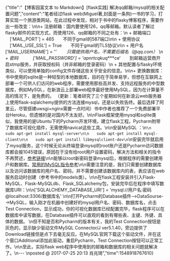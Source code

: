 {"title":"【博客园富文本 to Markdown】[flask实践] 解决qq邮箱/mysql的相关配置问题","content":"笔者经过flask web(Miguel著,封面是一条狗)一书的学习，打算实现一个旅游类网站，在此过程中发现，相对于书中的flasky博客程序，需要作出一些改变：\n\n+ 注册邮箱：国内要使用126，qq等邮箱。默认读者了解过flasky邮件的实现方式，而使用126、qq邮箱的不同之处有：\n  + 邮箱端口 　['MAIL_PORT'] = 465　　不同于gmail的587端口\n\n  + 使用协议 　['MAIL_USE_SSL'] = True　　不同于gmail的TLS协议\n\n  + 用户名　　 ['MAIL_USERNAME'] = '*' 　　只需提供用户名，不需要后缀名（@qq.com）  \n  + 密码　　 　['MAIL_PASSWORD'] = 'apnrtcqkuq****ce'　　到邮箱运营商开启stmp服务，并获取授权码（并非邮箱的登录密码）\n  + 其他配置与flasky环境类似，可以使用单独的config文件存储这些关乎安全的信息。\n\n+ 更换数据库：书中使用的sqlite是一种轻型的本地数据库，目的在于简单易学，但想在互联网上部署一个可供人们访问的web程序，需要使用那些高并发、支持远程服务的中型数据库，例如MySQL，在新浪云上部署web程序最好使用MySQL，因为在计算量不高的情况下，是免费的。 （更新：笔者研究了三个星期如何在新浪云web服务器上使用flask-sqlalchemy提供的方法连接mysql，还是以失败告终。最后选择了阿里云，尽管搭建uwsgi+nginx需要一点时间）书中作者也推荐了一个免费部署平台Heroku，但遗憾的是对国内不太友好。\n\nFlask框架使用mysql和sqlite类似，我使用的是Ubuntu下的Pycharm开发环境，建立flask工程。Pycharm附带了数据库可视化插件，无需使用navicat这些工具。\n\n安装MySQL ：\n```\n　　sudo apt-get install mysql-server\n\n　　sudo apt-get install mysql-client\n\n　　sudo apt-get install libmysqlclient-dev\n```\n安装完毕就启用了mysql服务，这个时候无论从终端登录mysql的root账户还是Pycharm访问数据库都会报1045错误，原因在于没有给root用户设置密码，解决方法和相关的指令不再赘述，[参考链接](http://blog.csdn.net/wwwdc1012/article/details/51745906)\n\n能够以root新密码登录mysql后，根据程序的需要创建用户和数据库。[常用的MySQL指令参考](http://www.cnblogs.com/penciler/p/4813157.html)\n\n需要注意的是，我们只需要创建数据库以及访问该数据库的用户名、密码，并不需要创建该数据库内的表，表应该在web服务启动时创建（参考书中的models类）。\n\n在flask工程安装并引入Flask-MySQL、Flask-MySQLdb、Flask_SQLalchemy包，安装完毕后在程序中填写数据库URI：\n\n['SQLALCHEMY_DATABASE_URI'] = 'mysql://用户名:密码@localhost:3306/数据库名' \n\n打开Pycharm的Database插件-->DataSourse-->MySQL，输入刚才在机器中创建好的mysql用户名、密码、数据库名，点击Test Connection，显示成功，你的可视化数据库已经配置完毕，flask程序可以在数据库中读写数据，在Database插件可以直观的看到有哪些表、主键、外键、具体的数据。  \n但不知是否和Pycharm的版本有关，我的Test Connection按钮是灰色的，显示缺少驱动文件MySQL Connector/J ver5.1.40，旁边提供了Download链接但是点下去毫无反应。在MySQL官网下载这个驱动文件，并在这个窗口Additional添加此驱动，重启Pycharm，Test Connection按钮可以正常工作。\n\n至此，实际flask web程序中使用到的邮箱和数据库的相关问题就解决了。\n--- \nposted @ 2017-07-25 20:13 肖兆琦","time":1548918767610}
